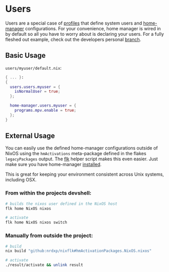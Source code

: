 # Users

Users are a special case of [profiles](./profiles.md) that define system users
and [home-manager][home-manager] configurations. For your convenience, home
manager is wired in by default so all you have to worry about is declaring your
users. For a fully fleshed out example, check out the developers personal
[branch](https://github.com/nrdxp/nixflk/tree/nrd/users/nrd/default.nix).

## Basic Usage
`users/myuser/default.nix`:
```nix
{ ... }:
{
  users.users.myuser = {
    isNormalUser = true;
  };

  home-manager.users.myuser = {
    programs.mpv.enable = true;
  };
}

```

## External Usage
You can easily use the defined home-manager configurations outside of NixOS
using the `hmActivations` meta-package defined in the flakes `legacyPackages`
output. The [flk](../flk/flk.md) helper script makes this even easier. Just
make sure you have home-manager
[installed](https://nix-community.github.io/home-manager/index.html#ch-installation).

This is great for keeping your environment consistent across Unix systems,
including OSX.

### From within the projects devshell:
```sh
# builds the nixos user defined in the NixOS host
flk home NixOS nixos

# activate
flk home NixOS nixos switch
```

### Manually from outside the project:
```sh
# build
nix build "github:nrdxp/nixflk#hmActivationPackages.NixOS.nixos"

# activate
./result/activate && unlink result
```

[home-manager]: https://nix-community.github.io/home-manager
